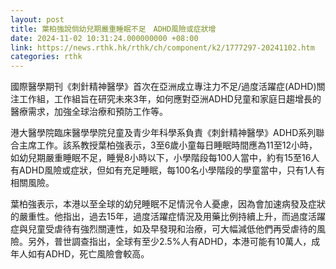 ```yaml
---
layout: post
title: 葉柏強說倘幼兒期嚴重睡眠不足　ADHD風險或症狀增
date: 2024-11-02 10:31:24.000000000 +08:00
link: https://news.rthk.hk/rthk/ch/component/k2/1777297-20241102.htm
categories: rthk
---
```


國際醫學期刊《刺針精神醫學》首次在亞洲成立專注力不足/過度活躍症(ADHD)關注工作組，工作組旨在研究未來3年，如何應對亞洲ADHD兒童和家庭日趨增長的醫療需求，加強全球治療和預防工作等。

港大醫學院臨床醫學學院兒童及青少年科學系負責《刺針精神醫學》ADHD系列聯合主席工作。該系教授葉柏強表示，3至6歲小童每日睡眠時間應為11至12小時，如幼兒期嚴重睡眠不足，睡覺8小時以下，小學階段每100人當中，約有15至16人有ADHD風險或症狀，但如有充足睡眠，每100名小學階段的學童當中，只有1人有相關風險。

葉柏強表示，本港以至全球的幼兒睡眠不足情況令人憂慮，因為會加速病發及症狀的嚴重性。他指出，過去15年，過度活躍症情況及用藥比例持續上升，而過度活躍症與兒童受虐待有強烈關連性，如及早發現和治療，可大幅減低他們再受虐待的風險。另外，普世調查指出，全球有至少2.5%人有ADHD，本港可能有10萬人，成年人如有ADHD，死亡風險會較高。
